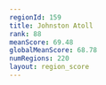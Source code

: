 ```yaml
---
regionId: 159
title: Johnston Atoll
rank: 88
meanScore: 69.48
globalMeanScore: 68.78
numRegions: 220
layout: region_score
---
```

